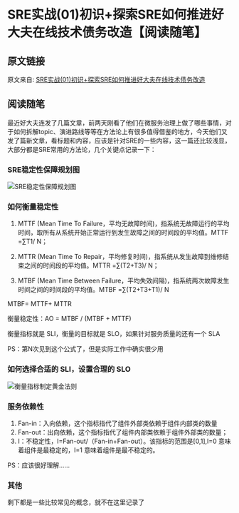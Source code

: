 
# SRE实战(01)初识+探索SRE如何推进好大夫在线技术债务改造【阅读随笔】

## 原文链接

原文来自: [SRE实战(01)初识+探索SRE如何推进好大夫在线技术债务改造](https://www.infoq.cn/article/vBUfppUrg9LfeLRoGx3t)

## 阅读随笔

最近好大夫连发了几篇文章，前两天刚看了他们在微服务治理上做了哪些事情，对于如何拆解topic、演进路线等等在方法论上有很多值得借鉴的地方，今天他们又发了篇新文章，看标题和内容，应该是针对SRE的一些内容，这一篇还比较浅显，大部分都是SRE常用的方法论，几个关键点记录一下：

### SRE稳定性保障规划图

![SRE稳定性保障规划图](https://static001.geekbang.org/infoq/93/933d56bfc5189c33cb9bef8491842325.webp)

### 如何衡量稳定性

1. MTTF (Mean Time To Failure，平均无故障时间)，指系统无故障运行的平均时间，取所有从系统开始正常运行到发生故障之间的时间段的平均值。MTTF =∑T1/ N；

2. MTTR (Mean Time To Repair，平均修复时间)，指系统从发生故障到维修结束之间的时间段的平均值。MTTR =∑(T2+T3)/ N；

3. MTBF (Mean Time Between Failure，平均失效间隔)，指系统两次故障发生时间之间的时间段的平均值。MTBF =∑(T2+T3+T1)/ N

MTBF= MTTF+ MTTR

衡量稳定性：AO = MTBF / (MTBF + MTTF)

衡量指标就是 SLI，衡量的目标就是 SLO，如果针对服务质量的还有一个 SLA

PS：第N次见到这个公式了，但是实际工作中确实很少用

### 如何选择合适的 SLI，设置合理的 SLO

![衡量指标制定黄金法则](https://static001.geekbang.org/infoq/ff/ff4380b372f190e3ebd8af490ae2621d.webp)

### 服务依赖性

1. Fan-in：入向依赖，这个指标指代了组件外部类依赖于组件内部类的数量
2. Fan-out：出向依赖，这个指标指代了组件内部类依赖于组件外部类的数量；
3. I：不稳定性，I=Fan-out/（Fan-in+Fan-out）。该指标的范围是[0,1],I=0 意味着组件是最稳定的，I=1 意味着组件是最不稳定的。

PS：应该很好理解......

### 其他

剩下都是一些比较常见的概念，就不在这里记录了
